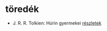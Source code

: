 # töredék

- J. R. R. Tolkien: Húrin gyermekei [részletek](_details/J.%20R.%20R.%20Tolkien.md#id_53)